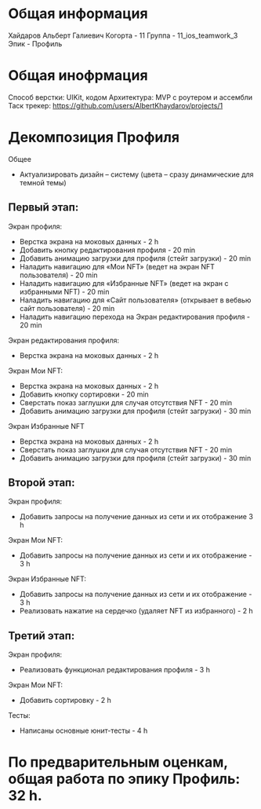 # Общая информация
Хайдаров Альберт Галиевич
Когорта - 11
Группа - 11_ios_teamwork_3
Эпик - Профиль

# Общая инофрмация

Способ верстки: UIKit, кодом
Архитектура: MVP с роутером и ассембли
Таск трекер: https://github.com/users/AlbertKhaydarov/projects/1


# Декомпозиция Профиля 

Общее
- Актуализировать дизайн – систему (цвета – сразу динамические для темной темы)

## Первый этап:
Экран профиля:
- Верстка экрана на моковых данных - 2 h
- Добавить кнопку редактирования профиля - 20 min
- Добавить анимацию загрузки для профиля (стейт загрузки) - 20 min
- Наладить навигацию для «Мои NFT» (ведет на экран NFT пользователя) - 20 min
- Наладить навигацию для «Избранные NFT» (ведет на экран с избранными NFT) - 20 min
- Наладить навигацию для «Сайт пользователя» (открывает в вебвью сайт пользователя) - 20 min
- Наладить навигацию перехода на Экран редактирования профиля - 20 min

Экран редактирования профиля:
- Верстка экрана на моковых данных - 2 h

Экран Мои NFT:
- Верстка экрана на моковых данных - 2 h
- Добавить кнопку сортировки - 20 min
- Сверстать показ заглушки для случая отсутствия NFT - 20 min
- Добавить анимацию загрузки для профиля (стейт загрузки) - 30 min

Экран Избранные NFT
- Верстка экрана на моковых данных - 2 h
- Сверстать показ заглушки для случая отсутствия NFT - 20 min
- Добавить анимацию загрузки для профиля (стейт загрузки) - 30 min

## Второй этап:

Экран профиля:
- Добавить запросы на получение данных из сети и их отображение 3 h

Экран Мои NFT:
- Добавить запросы на получение данных из сети и их отображение - 3 h

Экран Избранные NFT:
- Добавить запросы на получение данных из сети и их отображение - 3 h
- Реализовать  нажатие на сердечко (удаляет NFT из избранного) - 2 h

## Третий этап:

Экран профиля:
- Реализовать функционал  редактирования профиля - 3 h

Экран Мои NFT:
- Добавить сортировку - 2 h

Тесты:
- Написаны основные юнит-тесты - 4 h

# По предварительным оценкам, общая работа по эпику Профиль: 32 h.
